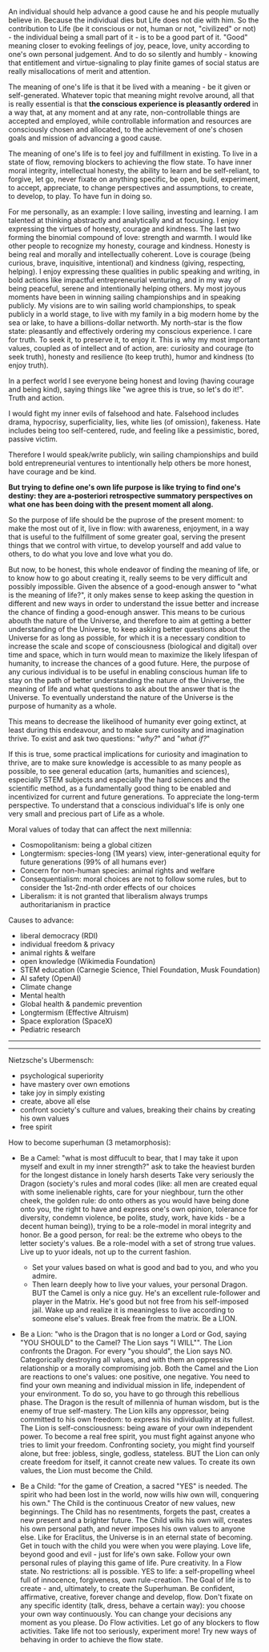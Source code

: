 An individual should help advance a good cause he and his people mutually believe in.
Because the individual dies but Life does not die with him.
So the contribution to Life (be it conscious or not, human or not, "civilized" or not) - the individual being a small part of it - is to be a good part of it.
"Good" meaning closer to evoking feelings of joy, peace, love, unity according to one's own personal judgement.
And to do so silently and humbly - knowing that entitlement and virtue-signaling to play finite games of social status are really misallocations of merit and attention.

The meaning of one's life is that it be lived with a meaning - be it given or self-generated.
Whatever topic that meaning might revolve around, all that is really essential is that **the conscious experience is pleasantly ordered** in a way that, at any moment and at any rate, non-controllable things are accepted and employed, while controllable information and resources are consciously chosen and allocated, to the achievement of one's chosen goals and mission of advancing a good cause.

The meaning of one's life is to feel joy and fulfillment in existing.
To live in a state of flow, removing blockers to achieving the flow state.
To have inner moral integrity, intellectual honesty, the ability to learn and be self-reliant, to forgive, let go, never fixate on anything specific, be open, build, experiment, to accept, appreciate, to change perspectives and assumptions, to create, to develop, to play.
To have fun in doing so.

For me personally, as an example:
I love sailing, investing and learning.
I am talented at thinking abstractly and analytically and at focusing.
I enjoy expressing the virtues of honesty, courage and kindness. The last two forming the binomial compound of love: strength and warmth.
I would like other people to recognize my honesty, courage and kindness.
Honesty is being real and morally and intellectually coherent.
Love is courage (being curious, brave, inquisitive, intentional) and kindness (giving, respecting, helping).
I enjoy expressing these qualities in public speaking and writing, in bold actions like impactful entrepreneurial venturing, and in my way of being peaceful, serene and intentionally helping others.
My most joyous moments have been in winning sailing championships and in speaking publicly.
My visions are to win sailing world championships, to speak publicly in a world stage, to live with my family in a big modern home by the sea or lake, to have a billions-dollar networth.
My north-star is the flow state: pleasantly and effectively ordering my conscious experience.
I care for truth.
To seek it, to preserve it, to enjoy it.
This is why my most important values, coupled as of intellect and of action, are: curiosity and courage (to seek truth), honesty and resilience (to keep truth), humor and kindness (to enjoy truth).

In a perfect world I see everyone being honest and loving (having courage and being kind), saying things like "we agree this is true, so let's do it!". Truth and action.

I would fight my inner evils of falsehood and hate.
Falsehood includes drama, hypocrisy, superficiality, lies, white lies (of omission), fakeness.
Hate includes being too self-centered, rude, and feeling like a pessimistic, bored, passive victim.

Therefore I would speak/write publicly, win sailing championships and build bold entrepreneurial ventures to intentionally help others be more honest, have courage and be kind.

**But trying to define one's own life purpose is like trying to find one's destiny: they are a-posteriori retrospective summatory perspectives on what one has been doing with the present moment all along.**

So the purpose of life should be the puprose of the present moment: to make the most out of it, live in flow: with awareness, enjoyment, in a way that is useful to the fulfillment of some greater goal, serving the present things that we control with virtue, to develop yourself and add value to others, to do what you love and love what you do.

But now, to be honest, this whole endeavor of finding the meaning of life, or to know how to go about creating it, really seems to be very difficult and possibly impossible.
Given the absence of a good-enough answer to "what is the meaning of life?", it only makes sense to keep asking the question in different and new ways in order to understand the issue better and increase the chance of finding a good-enough answer.
This means to be curious abouth the nature of the Universe, and therefore to aim at getting a better understanding of the Universe, to keep asking better questions about the Universe for as long as possible, for which it is a necessary condition to increase the scale and scope of consciousness (biological and digital) over time and space, which in turn would mean to maximize the likely lifespan of humanity, to increase the chances of a good future.
Here, the purpose of any curious individual is to be useful in enabling conscious human life to stay on the path of better understanding the nature of the Universe, the meaning of life and what questions to ask about the answer that is the Universe.
To eventually understand the nature of the Universe is the purpose of humanity as a whole.

This means to decrease the likelihood of humanity ever going extinct, at least during this endeavour, and to make sure curiosity and imagination thrive.
To exist and ask two questions: "*why?*" and "*what if?*"

If this is true, some practical implications for curiosity and imagination to thrive, are to make sure knowledge is accessible to as many people as possible, to see general education (arts, humanities and sciences), especially STEM subjects and especially the hard sciences and the scientific method, as a fundamentally good thing to be enabled and incentivized for current and future generations.
To appreciate the long-term perspective.
To understand that a conscious individual's life is only one very small and precious part of Life as a whole.



Moral values of today that can affect the next millennia:
- Cosmopolitanism: being a global citizen
- Longtermism: species-long (1M years) view, inter-generational equity for future generations (99% of all humans ever)
- Concern for non-human species: animal rights and welfare
- Consequentialism: moral choices are not to follow some rules, but to consider the 1st-2nd-nth order effects of our choices
- Liberalism: it is not granted that liberalism always trumps authoritarianism in practice

Causes to advance:
- liberal democracy (RDI)
- individual freedom & privacy
- animal rights & welfare
- open knowledge (Wikimedia Foundation)
- STEM education (Carnegie Science, Thiel Foundation, Musk Foundation)
- AI safety (OpenAI)
- Climate change
- Mental health
- Global health & pandemic prevention
- Longtermism (Effective Altruism)
- Space exploration (SpaceX)
- Pediatric research



________________________________________________________
________________________________________________________
Nietzsche's Ubermensch:
- psychological superiority
- have mastery over own emotions
- take joy in simply existing
- create, above all else
- confront society's culture and values, breaking their chains by creating his own values
- free spirit

How to become superhuman (3 metamorphosis):
- Be a Camel: "what is most diffucult to bear, that I may take it upon myself and exult in my inner strength?"
   ask to take the heaviest burden for the longest distance in lonely harsh deserts
   Take very seriously the Dragon (society's rules and moral codes (like: all men are created equal with some inelienable rights, care for your nieghbour, turn the other cheek, the golden rule: do onto others as you would have being done onto you, the right to have and express one's own opinion, tolerance for diversity, condemn violence, be polite, study, work, have kids - be a decent human being)), trying to be a role-model in moral integrity and honor.
   Be a good person, for real: be the extreme who obeys to the letter society's values.
   Be a role-model with a set of strong true values. Live up to yuor ideals, not up to the current fashion.
   - Set your values based on what is good and bad to you, and who you admire.
   - Then learn deeply how to live your values, your personal Dragon.
   BUT the Camel is only a nice guy. He's an excellent rule-follower and player in the Matrix. He's good but not free from his self-imposed jail.
   Wake up and realize it is meaningless to live according to someone else's values.
   Break free from the matrix. Be a LION.
   
- Be a Lion: "who is the Dragon that is no longer a Lord or God, saying "YOU SHOULD" to the Camel? The Lion says "I WILL"".
  The Lion confronts the Dragon. For every "you should", the Lion says NO. Categorically destroying all values, and with them an oppressive relationship or a morally compromising job.
  Both the Camel and the Lion are reactions to one's values: one positive, one negative.
  You need to find your own meaning and individual mission in life, independent of your environment. To do so, you have to go through this rebellious phase.
  The Dragon is the result of millennia of human wisdom, but is the enemy of true self-mastery.
  The Lion kills any oppressor, being committed to his own freedom: to express his individuality at its fullest.
  The Lion is self-consciousness: being aware of your own independent power.
  To become a real free spirit, you must fight against anyone who tries to limit your freedom.
  Confronting society, you might find yourself alone, but free: jobless, single, godless, stateless.
  BUT the Lion can only create freedom for itself, it cannot create new values.
  To create its own values, the Lion must become the Child.
  
- Be a Child: "for the game of Creation, a sacred "YES" is needed. The spirit who had been lost in the world, now wills hiw own will, conquering his own."
  The Child is the continuous Creator of new values, new beginnings.
  The Child has no resentments, forgets the past, creates a new present and a brighter future.
  The Child wills his own will, creates his own personal path, and never imposes his own values to anyone else.
  Like for Eraclitus, the Universe is in an eternal state of becoming.
  Get in touch with the child you were when you were playing. 
  Love life, beyond good and evil - just for life's own sake.
  Follow your own personal rules of playing this game of life.
  Pure creativity. In a Flow state.
  No restrictions: all is possible.
  YES to life: a self-propelling wheel full of innocence, forgiveness, own rule-creation.
  The Goal of life is to create - and, ultimately, to create the Superhuman.
  Be confident, affirmative, creative, forever change and develop, flow.
  Don't fixate on any specific identity (talk, dress, behave a certain way): you choose your own way continuously.
  You can change your decisions any moment as you please.
  Do Flow activities.
  Let go of any blockers to flow activities.
  Take life not too seriously, experiment more!
  Try new ways of behaving in order to achieve the flow state.
